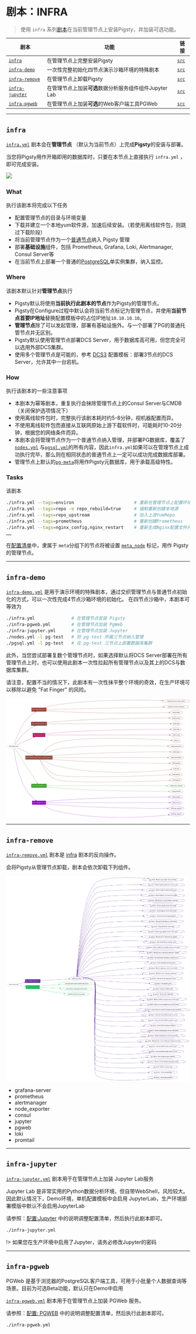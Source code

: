 # 剧本：INFRA

> 使用 `infra` 系列[剧本](p-playbook.md)在当前管理节点上安装Pigsty，并加装可选功能。

| 剧本                                          | 功能                                   | 链接                                                                     |
|---------------------------------------------|--------------------------------------|------------------------------------------------------------------------|
| [`infra`](p-infra.md#infra)                 | 在管理节点上完整安装Pigsty                     | [`src`](https://github.com/vonng/pigsty/blob/master/infra.yml)         |
| [`infra-demo`](p-infra.md#infra-demo)       | 一次性完整初始化四节点演示沙箱环境的特殊剧本               | [`src`](https://github.com/vonng/pigsty/blob/master/infra-demo.yml)    |
| [`infra-remove`](p-infra.md#infra-remove)   | 在管理节点上卸载Pigsty | [`src`](https://github.com/vonng/pigsty/blob/master/infra-remove.yml)  |
| [`infra-jupyter`](p-infra.md#infra-jupyter) | 在管理节点上加装**可选**数据分析服务组件组件Jupyter Lab  | [`src`](https://github.com/vonng/pigsty/blob/master/infra-jupyter.yml) |
| [`infra-pgweb`](p-infra.md#infra-pgweb)     | 在管理节点上加装**可选**的Web客户端工具PGWeb         | [`src`](https://github.com/vonng/pigsty/blob/master/infra-pgweb.yml)   |








---------------

## `infra`

[`infra.yml`](https://github.com/Vonng/pigsty/blob/master/infra.yml) 剧本会在**管理节点** （默认为当前节点）上完成**Pigsty**的安装与部署。

当您将Pigsty用作开箱即用的数据库时，只要在本节点上直接执行 `infra.yml` ，即可完成安装。

![](_media/playbook/infra.svg)

### What

执行该剧本将完成以下任务

* 配置管理节点的目录与环境变量
* 下载并建立一个本地yum软件源，加速后续安装。（若使用离线软件包，则跳过下载阶段）
* 将当前管理节点作为一个[普通节点](p-nodes.md)纳入 Pigsty 管理
* 部署**基础设施**组件，包括 Prometheus, Grafana, Loki, Alertmanager, Consul Server等
* 在当前节点上部署一个普通的[PostgreSQL](p-pgsql.md)单实例集群，纳入监控。

### Where

该剧本默认针对**管理节点**执行

* Pigsty默认将使用**当前执行此剧本的节点**作为Pigsty的管理节点。
* Pigsty在Configure过程中默认会将当前节点标记为管理节点，并使用**当前节点首要IP地址**替换配置模板中的占位IP地址`10.10.10.10`。
* **管理节点**除了可以发起管理，部署有基础设施外。与一个部署了PG的普通托管节点并无区别。
* Pigsty默认使用管理节点部署DCS Server，用于数据库高可用，但您完全可以选用外部DCS集群。
* 使用多个管理节点是可能的，参考 [DCS3](https://github.com/Vonng/pigsty/blob/master/files/conf/pigsty-dcs3.yml#L33) 配置模板：部署3节点的DCS Server，允许其中一台宕机。

### How

执行该剧本的一些注意事项

* 本剧本为幂等剧本，重复执行会抹除管理节点上的Consul Server与CMDB（关闭保护选项情况下）
* 使用离线软件包时，完整执行该剧本耗时约5-8分钟，视机器配置而异。
* 不使用离线软件包而直接从互联网原始上游下载软件时，可能耗时10-20分钟，根据您的网络条件而异。
* 本剧本会将管理节点作为一个普通节点纳入管理，并部署PG数据库，覆盖了[`nodes.yml`](p-nodes.md) 与[`pgsql.yml`](p-pgsql.md)的所有内容，因此`infra.yml`如果可以在管理节点上成功执行完毕，那么则在相同状态的普通节点上一定可以成功完成数据库部署。
* 管理节点上默认的[`pg-meta`](https://github.com/Vonng/pigsty/blob/master/pigsty.yml#L43)将用作Pigsty元数据库，用于承载高级特性。


### Tasks

该剧本
```bash
./infra.yml --tags=environ                       # 重新在管理节点上配置环境
./infra.yml --tags=repo -e repo_rebuild=true     # 强制重新创建本地源
./infra.yml --tags=repo_upstream                 # 加入上游YumRepo
./infra.yml --tags=prometheus                    # 重新创建Prometheus
./infra.yml --tags=nginx_config,nginx_restart    # 重新生成Nginx配置文件并重启
……
```



在[配置清单](v-config.md)中，隶属于 `meta`分组下的节点将被设置 [`meta_node`](v-meta#meta_node) 标记，用作 Pigsty 的管理节点。








---------------

## `infra-demo`

[`infra-demo.yml`](https://github.com/Vonng/pigsty/blob/master/infra-demo.yml) 是用于演示环境的特殊剧本，通过交织管理节点与普通节点初始化的方式，可以一次性完成4节点沙箱环境的初始化。
在四节点沙箱中，本剧本可等效为

```bash
./infra.yml              # 在管理节点安装 Pigsty
./infra-pgweb.yml        # 在管理节点加装 PgWeb
./infra-jupyter.yml      # 在管理节点加装 Jupyter
./nodes.yml -l pg-test   # 将 pg-test 所属三节点纳入管理
./pgsql.yml -l pg-test   # 在 pg-test 三节点上部署数据库集群
```

此外，当您尝试部署复数个管理节点时，如果选择默认将DCS Server部署在所有管理节点上时，也可以使用此剧本一次性拉起所有管理节点以及其上的DCS与数据库集群。

请注意，配置不当的情况下，此剧本有一次性抹平整个环境的奇效，在生产环境可以移除以避免 "Fat Finger" 的风险。

![](../_media/playbook/infra-demo.svg)







---------------

## `infra-remove`

[`infra-remove.yml`](https://github.com/Vonng/pigsty/blob/master/infra-remove.yml) 剧本是 [infra](#infra) 剧本的反向操作。

会将Pigsty从管理节点卸载，剧本会依次卸载下列组件。

![](../_media/playbook/infra-remove.svg)

- grafana-server
- prometheus
- alertmanager
- node_exporter
- consul
- jupyter
- pgweb
- loki
- promtail




---------------

## `infra-jupyter`

[`infra-jupyter.yml`](https://github.com/Vonng/pigsty/blob/master/infra-jupyter.yml) 剧本用于在管理节点上加装 Jupyter Lab服务

Jupyter Lab 是非常实用的Python数据分析环境，但自带WebShell，风险较大。因此默认情况下，Demo环境，单机配置模板中会启用 JupyterLab，生产环境部署模版中默认不会启用JupyterLab

请参照：[配置:Jupyter](v-infra.md#JUPYTER) 中的说明调整配置清单，然后执行此剧本即可。

```bash
./infra-jupyter.yml
```


!> 如果您在生产环境中启用了Jupyter，请务必修改Jupyter的密码



---------------

## `infra-pgweb`

PGWeb 是基于浏览器的PostgreSQL客户端工具，可用于小批量个人数据查询等场景。目前为可选Beta功能，默认只在Demo中启用

[`infra-pgweb.yml`](https://github.com/Vonng/pigsty/blob/master/infra-pgweb.yml) 剧本用于在管理节点上加装 PGWeb 服务。

请参照：[配置: PGWEB](v-infra.md#PGWEB) 中的说明调整配置清单，然后执行此剧本即可。

```bash
./infra-pgweb.yml
```











